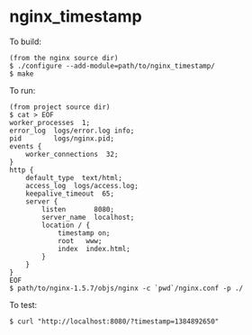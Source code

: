 
# nginx\_timestamp

To build:

    (from the nginx source dir)
    $ ./configure --add-module=path/to/nginx_timestamp/
    $ make

To run:

    (from project source dir)
    $ cat > EOF
    worker_processes  1;
    error_log  logs/error.log info;
    pid        logs/nginx.pid;
    events {
        worker_connections  32;
    }
    http {
        default_type  text/html;
        access_log  logs/access.log;
        keepalive_timeout  65;
        server {
            listen       8080;
            server_name  localhost;
            location / {
    			timestamp on;
                root   www;
                index  index.html;
            }
        }
    }
    EOF
    $ path/to/nginx-1.5.7/objs/nginx -c `pwd`/nginx.conf -p ./

To test:

    $ curl "http://localhost:8080/?timestamp=1384892650"
